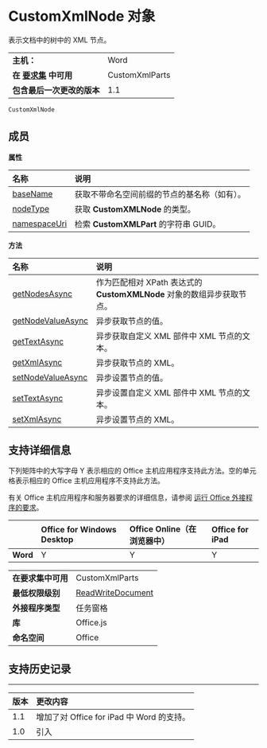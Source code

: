 
# <a name="customxmlnode-object"></a>CustomXmlNode 对象
表示文档中的树中的 XML 节点。

|||
|:-----|:-----|
|**主机：**|Word|
|**在 [要求集](../../docs/overview/specify-office-hosts-and-api-requirements.md) 中可用**|CustomXmlParts|
|**包含最后一次更改的版本**|1.1|

```js
CustomXmlNode
```


## <a name="members"></a>成员


**属性**


|**名称**|**说明**|
|:-----|:-----|
|[baseName](../../reference/shared/customxmlnode.basename.md)|获取不带命名空间前缀的节点的基名称（如有）。|
|[nodeType](../../reference/shared/customxmlnode.nodetype.md)|获取 **CustomXMLNode** 的类型。|
|[namespaceUri](../../reference/shared/customxmlnode.namespaceuri.md)|检索 **CustomXMLPart** 的字符串 GUID。|

**方法**


|**名称**|**说明**|
|:-----|:-----|
|[getNodesAsync](../../reference/shared/customxmlnode.getnodesasync.md)|作为匹配相对 XPath 表达式的 **CustomXMLNode** 对象的数组异步获取节点。|
|[getNodeValueAsync](../../reference/shared/customxmlnode.getnodevalueasync.md)|异步获取节点的值。|
|[getTextAsync](customxmlnode.gettextasync.md)|异步获取自定义 XML 部件中 XML 节点的文本。|
|[getXmlAsync](../../reference/shared/customxmlnode.getxmlasync.md)|异步获取节点的 XML。|
|[setNodeValueAsync](../../reference/shared/customxmlnode.setnodevalueasync.md)|异步设置节点的值。|
|[setTextAsync](customxmlnode.settextasync.md)|异步设置自定义 XML 部件中 XML 节点的文本。|
|[setXmlAsync](../../reference/shared/customxmlnode.setxmlasync.md)|异步设置节点的 XML。|

## <a name="support-details"></a>支持详细信息


下列矩阵中的大写字母 Y 表示相应的 Office 主机应用程序支持此方法。空的单元格表示相应的 Office 主机应用程序不支持此方法。

有关 Office 主机应用程序和服务器要求的详细信息，请参阅 [运行 Office 外接程序的要求](../../docs/overview/requirements-for-running-office-add-ins.md)。


||**Office for Windows Desktop**|**Office Online（在浏览器中）**|**Office for iPad**|
|:-----|:-----|:-----|:-----|
|**Word**|Y|Y|Y|

|||
|:-----|:-----|
|**在要求集中可用**|CustomXmlParts|
|**最低权限级别**|[ReadWriteDocument](../../docs/develop/requesting-permissions-for-api-use-in-content-and-task-pane-add-ins.md)|
|**外接程序类型**|任务窗格|
|**库**|Office.js|
|**命名空间**|Office|

## <a name="support-history"></a>支持历史记录



****


|**版本**|**更改内容**|
|:-----|:-----|
|1.1|增加了对 Office for iPad 中 Word 的支持。|
|1.0|引入|
